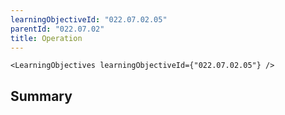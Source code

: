 ```yaml
---
learningObjectiveId: "022.07.02.05"
parentId: "022.07.02"
title: Operation
---
```


```tsx eval
<LearningObjectives learningObjectiveId={"022.07.02.05"} />
```

## Summary
